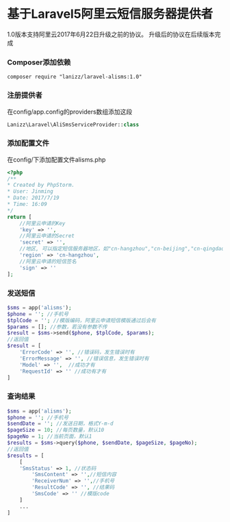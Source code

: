 # 基于Laravel5阿里云短信服务器提供者

1.0版本支持阿里云2017年6月22日升级之前的协议。
升级后的协议在后续版本完成

### Composer添加依赖

``` stylus
composer require "lanizz/laravel-alisms:1.0"
```

### 注册提供者
在config/app.config的providers数组添加这段

``` php
Lanizz\Laravel\AliSmsServiceProvider::class
```

### 添加配置文件
在config/下添加配置文件alisms.php

``` php
<?php
/**
* Created by PhpStorm.
* User: Jinming
* Date: 2017/7/19
* Time: 16:09
*/
return [
	//阿里云申请的Key
	'key' => '',
	//阿里云申请的Secret
	'secret' => '',
	//地区, 可以指定短信服务器地区，如"cn-hangzhou","cn-beijing","cn-qingdao","cn-hongkong","cn-shanghai","us-west-1","cn-shenzhen","ap-southeast-1"
	'region' => 'cn-hangzhou',
	//阿里云申请的短信签名
	'sign' => ''
];
```


### 发送短信
``` php
$sms = app('alisms');
$phone = ''; //手机号
$tplCode = ''; //模版编码，阿里云申请短信模版通过后会有
$params = []; //参数，若没有参数不传
$result = $sms->send($phone, $tplCode, $params);
//返回值
$result = [
	'ErrorCode' => '', //错误码，发生错误时有
	'ErrorMessage' => '', //错误信息，发生错误时有
	'Model' => '',  //成功才有
	'RequestId' => '' //成功有才有
] 
```
### 查询结果
```php
$sms = app('alisms');
$phone = ''; //手机号
$sendDate = ''; //发送日期，格式Y-m-d
$pageSize = 10; //每页数量，默认10
$pageNo = 1; //当前页面，默认1
$results = $sms->query($phone, $sendDate, $pageSize, $pageNo);
//返回值
$results = [
	[
	'SmsStatus' => 1, //状态码
        'SmsContent' => '',//短信内容
        'ReceiverNum' => '',//手机号
        'ResultCode' => '', //结果码
        'SmsCode' => '' //模版code
	]
	...
]
```
